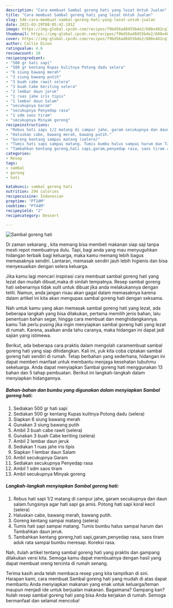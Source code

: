 ```yaml
---
description: "Cara membuat Sambal goreng hati yang lezat Untuk Jualan"
title: "Cara membuat Sambal goreng hati yang lezat Untuk Jualan"
slug: 546-cara-membuat-sambal-goreng-hati-yang-lezat-untuk-jualan
date: 2021-03-29T08:05:42.191Z
image: https://img-global.cpcdn.com/recipes/f9bd56ad8455bde2/680x482cq70/sambal-goreng-hati-foto-resep-utama.jpg
thumbnail: https://img-global.cpcdn.com/recipes/f9bd56ad8455bde2/680x482cq70/sambal-goreng-hati-foto-resep-utama.jpg
cover: https://img-global.cpcdn.com/recipes/f9bd56ad8455bde2/680x482cq70/sambal-goreng-hati-foto-resep-utama.jpg
author: Callie Dixon
ratingvalue: 4.6
reviewcount: 10
recipeingredient:
- "500 gr hati sapi"
- "500 gr kentang Kupas kulitnya Potong dadu selera"
- "6 siung bawang merah"
- "3 siung bawang putih"
- "3 buah cabe rawit selera"
- "3 buah Cabe keriting selera"
- "2 lembar daun jeruk"
- "1 ruas jahe iris tipis"
- "1 lembar daun Salam"
- "secukupnya Garam"
- "secukupnya Penyedap rasa"
- "1 sdm saos tiram"
- "secukupnya Minyak goreng"
recipeinstructions:
- "Rebus hati sapi 1/2 matang di campur jahe, garam secukupnya dan daun salam.fungsinya agar hati sapi ga amis. Potong hati sapi koral kecil (selera)"
- "Haluskan cabe, bawang merah, bawang putih."
- "Goreng kentang sampai matang (selera)"
- "Tumis hati sapi sampai matang. Tumis bumbu halus sampai harum dan Tambahkan daun jeruk."
- "Tambahkan kentang goreng,hati sapi,garam,penyedap rasa, saos tiram aduk rata sampai bumbu meresap. Koreksi rasa."
categories:
- Resep
tags:
- sambal
- goreng
- hati

katakunci: sambal goreng hati 
nutrition: 294 calories
recipecuisine: Indonesian
preptime: "PT10M"
cooktime: "PT44M"
recipeyield: "2"
recipecategory: Dessert

---
```



![Sambal goreng hati](https://img-global.cpcdn.com/recipes/f9bd56ad8455bde2/680x482cq70/sambal-goreng-hati-foto-resep-utama.jpg)

Di zaman  sekarang , kita memang bisa membeli makanan siap saji tanpa mesti repot membuatnya dulu. Tapi, bagi anda yang mau menyuguhkan hidangan terbaik bagi keluarga, maka kamu memang lebih bagus memasaknya sendiri. Lantaran, memasak sendiri jauh lebih higienis dan bisa menyesuaikan dengan selera keluarga.

Jika kamu lagi mencari inspirasi cara membuat sambal goreng hati yang lezat dan mudah dibuat,maka di sinilah tempatnya. Resep sambal goreng hati  sebenarnya tidak sulit untuk dibuat jika anda melakukannya dengan teliti. Namun, anda jangan risau akan gagal dalam memasaknya 
karena dalam artikel ini kita akan mengupas sambal goreng hati dengan seksama.  



Nah untuk kamu yang akan memasak sambal goreng hati yang lezat, ada beberapa langkah yang bisa dilakukan, pertama memilih jenis bahan, lalu penentuan bahan segar, hingga cara membuat dan menghidangkannya. kamu Tak perlu pusing jika ingin menyiapkan sambal goreng hati yang lezat di rumah. Karena, asalkan anda  tahu caranya, maka hidangan ini dapat jadi sajian yang istimewa.

Berikut, ada beberapa cara praktis  dalam mengolah caramembuat sambal goreng hati yang siap dihidangkan. Kali ini, yuk kita coba ciptakan sambal goreng hati sendiri di rumah. Tetap berbahan yang sederhana, hidangan ini dapat memberi manfaat untuk membantu menjaga kesehatan tubuhmu sekeluarga. Anda dapat menyiapkan Sambal goreng hati menggunakan 13 bahan dan 5 tahap pembuatan. Berikut ini langkah-langkah dalam menyiapkan hidangannya.

<!--inarticleads1-->

##### Bahan-bahan dan bumbu yang digunakan dalam menyiapkan Sambal goreng hati:

1. Sediakan 500 gr hati sapi
1. Sediakan 500 gr kentang Kupas kulitnya Potong dadu (selera)
1. Siapkan 6 siung bawang merah
1. Gunakan 3 siung bawang putih
1. Ambil 3 buah cabe rawit (selera)
1. Gunakan 3 buah Cabe keriting (selera)
1. Ambil 2 lembar daun jeruk
1. Sediakan 1 ruas jahe iris tipis
1. Siapkan 1 lembar daun Salam
1. Ambil secukupnya Garam
1. Sediakan secukupnya Penyedap rasa
1. Ambil 1 sdm saos tiram
1. Ambil secukupnya Minyak goreng




<!--inarticleads2-->

##### Langkah-langkah menyiapkan Sambal goreng hati:

1. Rebus hati sapi 1/2 matang di campur jahe, garam secukupnya dan daun salam.fungsinya agar hati sapi ga amis. Potong hati sapi koral kecil (selera)
1. Haluskan cabe, bawang merah, bawang putih.
1. Goreng kentang sampai matang (selera)
1. Tumis hati sapi sampai matang. Tumis bumbu halus sampai harum dan Tambahkan daun jeruk.
1. Tambahkan kentang goreng,hati sapi,garam,penyedap rasa, saos tiram aduk rata sampai bumbu meresap. Koreksi rasa.




Nah, itulah artikel tentang  sambal goreng hati  yang praktis dan gampang dilakukan versi kita. Semoga kamu dapat membuatnya dengan hasil yang dapat membuat oreng tercinta di rumah senang. 

Terima kasih anda telah membaca resep yang kita tampilkan di sini. Harapan kami, cara membuat  Sambal goreng hati yang mudah di atas dapat membantu Anda menyiapkan makanan yang enak untuk keluarga/teman maupun menjadi ide untuk berjualan makanan. Bagaimana? Gampang kan? Itulah resep sambal goreng hati yang bisa Anda kerjakan di rumah. Semoga bermanfaat dan selamat mencoba!

